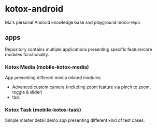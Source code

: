 # kotox-android
MJ's personal Android knowledge base and playground mono-repo

## apps  
Repository contains multiple applications presenting specific feature/core modules functionality.

### Kotox Media (mobile-kotox-media)
App presenting different media related modules:
* Advanced custom camera (including zoom feature via pinch to zoom, toggle & slider)
* tbd.

### Kotox Task (mobile-kotox-task)
Simple master detail demo app presenting different kind of test cases.

